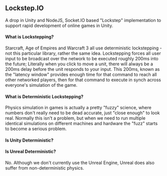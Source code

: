 ## Lockstep.IO

A drop in Unity and NodeJS, Socket.IO based "Lockstep" implementation to support rapid development of online games in Unity.

#### What is Lockstepping?

Starcraft, Age of Empires and Warcraft 3 all use deterministic lockstepping - not this particular library, rather the same idea. Lockstepping forces all user input to be broadcast over the network to be executed roughly 200ms into the future; Literally when you click to move a unit, there will always be a 200ms delay before the unit responds to your input. This 200ms, known as the "latency window" provides enough time for that command to reach all other networked players, then for that command to execute in synch across everyone's simulation of the game.

#### What is Deterministic Lockstepping?

Physics simulation in games is actually a pretty "fuzzy" science, where numbers don't really need to be dead accurate, just "close enough" to look real. Normally this isn't a problem, but when we need to run multiple identical simulations on different machines and hardware the "fuzz" starts to become a serious problem.

#### Is Unity Deterministic?

#### Is Unreal Deterministic?

No. Although we don't currently use the Unreal Engine, Unreal does also suffer from non-deterministic physics.
